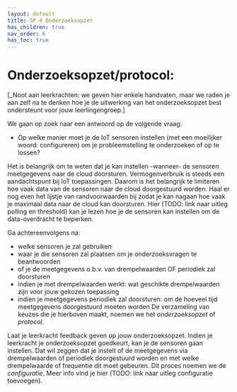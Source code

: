 ```yaml
---
layout: default
title: SP 4 Onderzoeksopzet 
has_children: true
nav_order: 6
has_toc: true
---
```


# Onderzoeksopzet/protocol:

\[_Noot aan leerkrachten: we geven hier enkele handvaten, maar we raden je aan zelf na te denken hoe je de uitwerking van het onderzoeksopzet best ondersteunt voor jouw leerlingengroep.\]

We gaan op zoek naar een antwoord op de volgende vraag:
* Op welke manier moet je de IoT sensoren instellen (met een moeilijker woord: configureren) om je probleemstelling te onderzoeken of op te lossen?

Het is belangrijk om te weten dat je kan instellen -wanneer- de sensoren meetgegevens naar de cloud doorsturen. Vermogenverbruik is steeds een aandachtspunt bij IoT toepassingen. 
Daarom is het belangrijk te limiteren hoe vaak data van de sensoren naar de cloud doorgestuurd worden. Haal er nog even het lijstje van randvoorwaarden bij zodat je kan nagaan hoe vaak je maximaal data naar de cloud kan doorsturen.
Hier (TODO: link naar uitleg polling en threshold) kan je lezen hoe je de sensoren kan instellen om de data-overdracht te beperken.

Ga achtereenvolgens na:
* welke sensoren je zal gebruiken
* waar je die sensoren zal plaatsen om je onderzoeksvragen te beantwoorden
* of je de meetgegevens o.b.v. van drempelwaarden OF periodiek zal doorsturen 
* indien je met drempelwaarden werkt: wat geschikte drempelwaarden zijn voor jouw gekozen toepassing
* indien je meetgegevens periodiek zal doorsturen: om de hoeveel tijd meetgegevens doorgestuurd moeten worden
De verzameling van keuzes die je hierboven maakt, noemen we het _onderzoeksopzet_ of _protocol_.

Laat je leerkracht feedback geven op jouw onderzoeksopzet. Indien je leerkracht je onderzoeksopzet goedkeurt, kan je de sensoren gaan instellen. Dat wil zeggen dat je instelt 
of de meetgegevens via drempelwaarden of periodiek doorgestuurd worden en met welke drempelwaarde of frequentie dit moet gebeuren. Dit proces noemen we de _configuratie_. 
Meer info vind je hier (TODO: link naar uitleg configuratie toevoegen).
